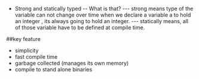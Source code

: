 * Strong and statically typed
-- What is that?
--- strong means type of the variable can not change over time
when we declare a variable a to hold an integer , its always going to hold an integer.
--- statically means, all of those variable have to be defined at compile time.

##key feature
* simplicity
* fast compile time
* garbage collected (manages its own memory)
* compile to stand alone binaries
